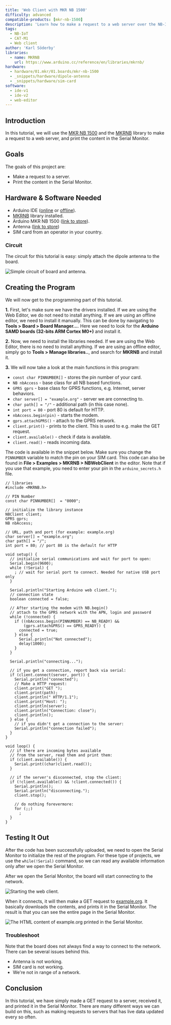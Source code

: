 ```yaml
---
title: 'Web Client with MKR NB 1500'
difficulty: advanced
compatible-products: [mkr-nb-1500]
description: 'Learn how to make a request to a web server over the NB-IoT / CAT-M1 network.'
tags: 
  - NB-IoT
  - CAT-M1
  - Web client
author: 'Karl Söderby'
libraries: 
  - name: MKRNB
    url: https://www.arduino.cc/reference/en/libraries/mkrnb/
hardware:
  - hardware/01.mkr/01.boards/mkr-nb-1500
  - _snippets/hardware/dipole-antenna
  - _snippets/hardware/sim-card
software:
  - ide-v1
  - ide-v2
  - web-editor
---
```


## Introduction 

In this tutorial, we will use the [MKR NB 1500](https://store.arduino.cc/arduino-mkr-nb-1500-1413) and the [MKRNB](https://www.arduino.cc/en/Reference/MKRNB) library to make a request to a web server, and print the content in the Serial Monitor. 

## Goals

The goals of this project are:

- Make a request to a server.
- Print the content in the Serial Monitor.

## Hardware & Software Needed

- Arduino IDE ([online](https://create.arduino.cc/) or [offline](https://www.arduino.cc/en/main/software)).
- [MKRNB](https://www.arduino.cc/en/Reference/MKRNB) library installed. 
- Arduino MKR NB 1500 ([link to store](https://store.arduino.cc/arduino-mkr-nb-1500-1413)).
- Antenna ([link to store](https://store.arduino.cc/antenna))
- SIM card from an operator in your country.


### Circuit

The circuit for this tutorial is easy: simply attach the dipole antenna to the board.

![Simple circuit of board and antenna.](assets/MKRNB_T4_IMG01.png)



## Creating the Program

We will now get to the programming part of this tutorial. 

**1.** First, let's make sure we have the drivers installed. If we are using the Web Editor, we do not need to install anything. If we are using an offline editor, we need to install it manually. This can be done by navigating to **Tools > Board > Board Manager...**. Here we need to look for the **Arduino SAMD boards (32-bits ARM Cortex M0+)** and install it. 

**2.** Now, we need to install the libraries needed. If we are using the Web Editor, there is no need to install anything. If we are using an offline editor, simply go to **Tools > Manage libraries..**, and search for **MKRNB** and install it.

**3.** We will now take a look at the main functions in this program:

- `const char PINNUMBER[]` - stores the pin number of your card.
- `NB nbAccess` - base class for all NB based functions.
- `GPRS gprs` - base class for GPRS functions, e.g. Internet, server behaviors.
- `char server[] = "example.org"` - server we are connecting to.
- `char path[] = "/"` - additional path (in this case none).
- `int port = 80` - port 80 is default for HTTP.
- `nbAccess.begin(pin)` - starts the modem. 
- `gprs.attachGPRS()` - attach to the GPRS network.
- `client.print()` - prints to the client. This is used to e.g. make the GET request.
- `client.available()` - check if data is available.
- `client.read()` - reads incoming data.

The code is available in the snippet below. Make sure you change the `PINNUMBER` variable to match the pin on your SIM card. This code can also be found in **File > Examples > MKRNB > NBWebClient** in the editor. Note that if you use that example, you need to enter your pin in the `arduino_secrets.h` file. 

```arduino
// libraries
#include <MKRNB.h>

// PIN Number
const char PINNUMBER[]  = "0000";

// initialize the library instance
NBClient client;
GPRS gprs;
NB nbAccess;

// URL, path and port (for example: example.org)
char server[] = "example.org";
char path[] = "/";
int port = 80; // port 80 is the default for HTTP

void setup() {
  // initialize serial communications and wait for port to open:
  Serial.begin(9600);
  while (!Serial) {
    ; // wait for serial port to connect. Needed for native USB port only
  }

  Serial.println("Starting Arduino web client.");
  // connection state
  boolean connected = false;

  // After starting the modem with NB.begin()
  // attach to the GPRS network with the APN, login and password
  while (!connected) {
    if ((nbAccess.begin(PINNUMBER) == NB_READY) &&
        (gprs.attachGPRS() == GPRS_READY)) {
      connected = true;
    } else {
      Serial.println("Not connected");
      delay(1000);
    }
  }

  Serial.println("connecting...");

  // if you get a connection, report back via serial:
  if (client.connect(server, port)) {
    Serial.println("connected");
    // Make a HTTP request:
    client.print("GET ");
    client.print(path);
    client.println(" HTTP/1.1");
    client.print("Host: ");
    client.println(server);
    client.println("Connection: close");
    client.println();
  } else {
    // if you didn't get a connection to the server:
    Serial.println("connection failed");
  }
}

void loop() {
  // if there are incoming bytes available
  // from the server, read them and print them:
  if (client.available()) {
    Serial.print((char)client.read());
  }

  // if the server's disconnected, stop the client:
  if (!client.available() && !client.connected()) {
    Serial.println();
    Serial.println("disconnecting.");
    client.stop();

    // do nothing forevermore:
    for (;;)
      ;
  }
}
```

## Testing It Out

After the code has been successfully uploaded, we need to open the Serial Monitor to initialize the rest of the program. For these type of projects, we use the `while(!Serial)` command, so we can read any available information only after we open the Serial Monitor.

After we open the Serial Monitor, the board will start connecting to the network.

![Starting the web client.](assets/MKRNB_T4_IMG02.png)

When it connects, it will then make a GET request to [example.org](https://example.org). It basically downloads the contents, and prints it in the Serial Monitor. The result is that you can see the entire page in the Serial Monitor.

![The HTML content of example.org printed in the Serial Monitor.](assets/MKRNB_T4_IMG03.png)

### Troubleshoot

Note that the board does not always find a way to connect to the network. There can be several issues behind this.

- Antenna is not working.
- SIM card is not working.
- We're not in range of a network. 

## Conclusion

In this tutorial, we have simply made a GET request to a server, received it, and printed it in the Serial Monitor. There are many different ways we can build on this, such as making requests to servers that has live data updated every so often.  

